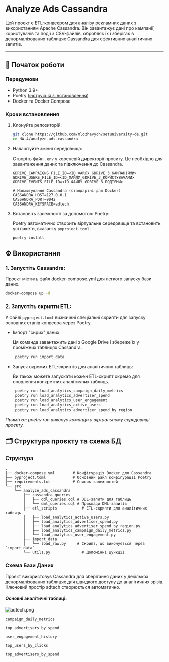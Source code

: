 # Analyze Ads Cassandra

Цей проєкт є ETL-конвеєром для аналізу рекламних даних з використанням Apache Cassandra. Він завантажує дані про
кампанії, користувачів та події з CSV-файлів, обробляє їх і зберігає в денормалізованих таблицях Cassandra для
ефективних аналітичних запитів.

---

## 🚀 Початок роботи

### Передумови

- Python 3.9+
- Poetry ([інструкція зі встановлення](https://python-poetry.org/docs/#installing-with-pipx))
- Docker та Docker Compose

### Кроки встановлення

1. Клонуйте репозиторій:
    ```bash
   git clone https://github.com/mlozhevych/setuniversity-de.git
   cd HW-4/analyze-ads-cassandra
   ```

2. Налаштуйте змінні середовища:

   Створіть файл `.env` у кореневій директорії проєкту. Це необхідно для завантаження даних та підключення до Cassandra.
    ```
    GDRIVE_CAMPAIGNS_FILE_ID=<ID_ФАЙЛУ_GDRIVE_З_КАМПАНІЯМИ>
    GDRIVE_USERS_FILE_ID=<ID_ФАЙЛУ_GDRIVE_З_КОРИСТУВАЧАМИ>
    GDRIVE_EVENTS_FILE_ID=<ID_ФАЙЛУ_GDRIVE_З_ПОДІЯМИ>
   
    # Налаштування Cassandra (стандартні для Docker)
    CASSANDRA_HOST=127.0.0.1
    CASSANDRA_PORT=9042
    CASSANDRA_KEYSPACE=adtech
    ```
3. Встановіть залежності за допомогою Poetry:

   Poetry автоматично створить віртуальне середовище та встановить усі пакети, вказані у `pyproject.toml`.
   ```bash
   poetry install
   ```

## ⚙️ Використання

### 1. Запустіть Cassandra:

Проєкт містить файл docker-compose.yml для легкого запуску бази даних.

```bash  
docker-compose up -d
```

### 2. Запустіть скрипти ETL:

У файлі `pyproject.toml` визначені спеціальні скрипти для запуску основних етапів конвеєра через Poetry.

- Імпорт "сирих" даних:

  Ця команда завантажить дані з Google Drive і збереже їх у проміжних таблицях Cassandra.
   ```bash
    poetry run import_data
   ```
- Запуск окремих ETL-скриптів для аналітичних таблиць:

  Ви також можете запускати кожен ETL-скрипт окремо для оновлення конкретних аналітичних таблиць.
   ```bash
    poetry run load_analytics_campaign_daily_metrics
    poetry run load_analytics_advertiser_spend
    poetry run load_analytics_user_engagement
    poetry run load_analytics_active_users
    poetry run load_analytics_advertiser_spend_by_region
   ```

_Примітка: poetry run виконує команди у віртуальному середовищі проєкту._

## 🗂️ Структура проєкту та схема БД

### Структура

```
.
├── docker-compose.yml        # Конфігурація Docker для Cassandra
├── pyproject.toml            # Основний файл конфігурації Poetry
├── requirements.txt          # Список залежностей
└── src
    └── analyze_ads_cassandra
        ├── cassandra_queries
        │   ├── ddl_queries.cql # DDL-запити для таблиць
        │   └── dml_queries.cql # Приклади DML-запитів
        ├── etl_scripts           # ETL-скрипти для аналітичних таблиць
        │   ├── load_analytics_active_users.py
        │   ├── load_analytics_advertiser_spend.py
        │   ├── load_analytics_advertiser_spend_by_region.py
        │   ├── load_analytics_campaign_daily_metrics.py
        │   └── load_analytics_user_engagement.py
        ├── import_data
        │   └── load_raw.py     # Скрипт, що виконується через `import_data`
        └── utils.py              # Допоміжні функції
```

### Схема Бази Даних

Проєкт використовує Cassandra для зберігання даних у декількох денормалізованих таблицях для швидкого доступу до
аналітичних зрізів. Ключовий простір adtech створюється автоматично.

#### Основні аналітичні таблиці:
![adtech.png](../../../docs/adtech.png)

`campaign_daily_metrics`

`top_advertisers_by_spend`

`user_engagement_history`

`top_users_by_clicks`

`top_advertisers_by_spend`